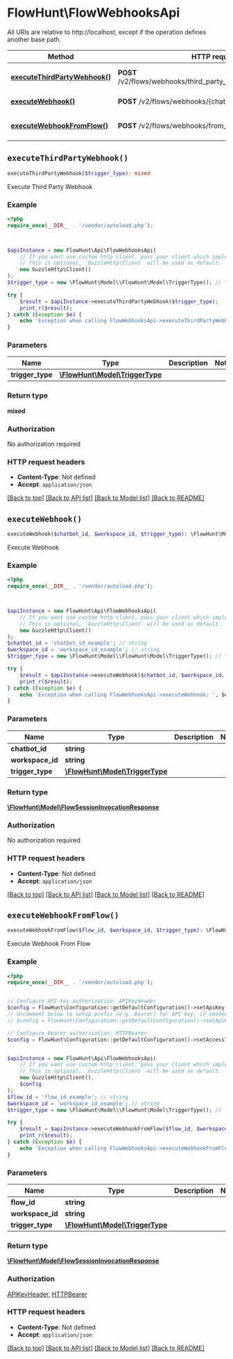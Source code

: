 # FlowHunt\FlowWebhooksApi

All URIs are relative to http://localhost, except if the operation defines another base path.

| Method | HTTP request | Description |
| ------------- | ------------- | ------------- |
| [**executeThirdPartyWebhook()**](FlowWebhooksApi.md#executeThirdPartyWebhook) | **POST** /v2/flows/webhooks/third_party_integrations/{trigger_type} | Execute Third Party Webhook |
| [**executeWebhook()**](FlowWebhooksApi.md#executeWebhook) | **POST** /v2/flows/webhooks/{chatbot_id} | Execute Webhook |
| [**executeWebhookFromFlow()**](FlowWebhooksApi.md#executeWebhookFromFlow) | **POST** /v2/flows/webhooks/from_flow/{flow_id} | Execute Webhook From Flow |


## `executeThirdPartyWebhook()`

```php
executeThirdPartyWebhook($trigger_type): mixed
```

Execute Third Party Webhook

### Example

```php
<?php
require_once(__DIR__ . '/vendor/autoload.php');



$apiInstance = new FlowHunt\Api\FlowWebhooksApi(
    // If you want use custom http client, pass your client which implements `GuzzleHttp\ClientInterface`.
    // This is optional, `GuzzleHttp\Client` will be used as default.
    new GuzzleHttp\Client()
);
$trigger_type = new \FlowHunt\Model\\FlowHunt\Model\TriggerType(); // \FlowHunt\Model\TriggerType

try {
    $result = $apiInstance->executeThirdPartyWebhook($trigger_type);
    print_r($result);
} catch (Exception $e) {
    echo 'Exception when calling FlowWebhooksApi->executeThirdPartyWebhook: ', $e->getMessage(), PHP_EOL;
}
```

### Parameters

| Name | Type | Description  | Notes |
| ------------- | ------------- | ------------- | ------------- |
| **trigger_type** | [**\FlowHunt\Model\TriggerType**](../Model/.md)|  | |

### Return type

**mixed**

### Authorization

No authorization required

### HTTP request headers

- **Content-Type**: Not defined
- **Accept**: `application/json`

[[Back to top]](#) [[Back to API list]](../../README.md#endpoints)
[[Back to Model list]](../../README.md#models)
[[Back to README]](../../README.md)

## `executeWebhook()`

```php
executeWebhook($chatbot_id, $workspace_id, $trigger_type): \FlowHunt\Model\FlowSessionInvocationResponse
```

Execute Webhook

### Example

```php
<?php
require_once(__DIR__ . '/vendor/autoload.php');



$apiInstance = new FlowHunt\Api\FlowWebhooksApi(
    // If you want use custom http client, pass your client which implements `GuzzleHttp\ClientInterface`.
    // This is optional, `GuzzleHttp\Client` will be used as default.
    new GuzzleHttp\Client()
);
$chatbot_id = 'chatbot_id_example'; // string
$workspace_id = 'workspace_id_example'; // string
$trigger_type = new \FlowHunt\Model\\FlowHunt\Model\TriggerType(); // \FlowHunt\Model\TriggerType

try {
    $result = $apiInstance->executeWebhook($chatbot_id, $workspace_id, $trigger_type);
    print_r($result);
} catch (Exception $e) {
    echo 'Exception when calling FlowWebhooksApi->executeWebhook: ', $e->getMessage(), PHP_EOL;
}
```

### Parameters

| Name | Type | Description  | Notes |
| ------------- | ------------- | ------------- | ------------- |
| **chatbot_id** | **string**|  | |
| **workspace_id** | **string**|  | |
| **trigger_type** | [**\FlowHunt\Model\TriggerType**](../Model/.md)|  | |

### Return type

[**\FlowHunt\Model\FlowSessionInvocationResponse**](../Model/FlowSessionInvocationResponse.md)

### Authorization

No authorization required

### HTTP request headers

- **Content-Type**: Not defined
- **Accept**: `application/json`

[[Back to top]](#) [[Back to API list]](../../README.md#endpoints)
[[Back to Model list]](../../README.md#models)
[[Back to README]](../../README.md)

## `executeWebhookFromFlow()`

```php
executeWebhookFromFlow($flow_id, $workspace_id, $trigger_type): \FlowHunt\Model\FlowSessionInvocationResponse
```

Execute Webhook From Flow

### Example

```php
<?php
require_once(__DIR__ . '/vendor/autoload.php');


// Configure API key authorization: APIKeyHeader
$config = FlowHunt\Configuration::getDefaultConfiguration()->setApiKey('Api-Key', 'YOUR_API_KEY');
// Uncomment below to setup prefix (e.g. Bearer) for API key, if needed
// $config = FlowHunt\Configuration::getDefaultConfiguration()->setApiKeyPrefix('Api-Key', 'Bearer');

// Configure Bearer authorization: HTTPBearer
$config = FlowHunt\Configuration::getDefaultConfiguration()->setAccessToken('YOUR_ACCESS_TOKEN');


$apiInstance = new FlowHunt\Api\FlowWebhooksApi(
    // If you want use custom http client, pass your client which implements `GuzzleHttp\ClientInterface`.
    // This is optional, `GuzzleHttp\Client` will be used as default.
    new GuzzleHttp\Client(),
    $config
);
$flow_id = 'flow_id_example'; // string
$workspace_id = 'workspace_id_example'; // string
$trigger_type = new \FlowHunt\Model\\FlowHunt\Model\TriggerType(); // \FlowHunt\Model\TriggerType

try {
    $result = $apiInstance->executeWebhookFromFlow($flow_id, $workspace_id, $trigger_type);
    print_r($result);
} catch (Exception $e) {
    echo 'Exception when calling FlowWebhooksApi->executeWebhookFromFlow: ', $e->getMessage(), PHP_EOL;
}
```

### Parameters

| Name | Type | Description  | Notes |
| ------------- | ------------- | ------------- | ------------- |
| **flow_id** | **string**|  | |
| **workspace_id** | **string**|  | |
| **trigger_type** | [**\FlowHunt\Model\TriggerType**](../Model/.md)|  | |

### Return type

[**\FlowHunt\Model\FlowSessionInvocationResponse**](../Model/FlowSessionInvocationResponse.md)

### Authorization

[APIKeyHeader](../../README.md#APIKeyHeader), [HTTPBearer](../../README.md#HTTPBearer)

### HTTP request headers

- **Content-Type**: Not defined
- **Accept**: `application/json`

[[Back to top]](#) [[Back to API list]](../../README.md#endpoints)
[[Back to Model list]](../../README.md#models)
[[Back to README]](../../README.md)
